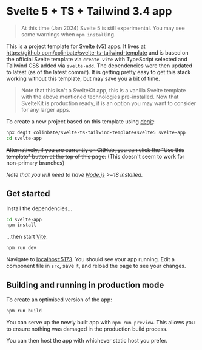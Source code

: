 # Svelte 5 + TS + Tailwind 3.4 app

> At this time (Jan 2024) Svelte 5 is still experimental. You may see some warnings when `npm install`ing.

This is a project template for [Svelte](https://svelte.dev) (v5) apps. It lives at https://github.com/colinbate/svelte-ts-tailwind-template and is based on the official Svelte template via `create-vite` with TypeScript selected and Tailwind CSS added via `svelte-add`. The dependencies were then updated to latest (as of the latest commit). It is getting pretty easy to get this stack working without this template, but may save you a bit of time.

> Note that this isn't a SvelteKit app, this is a vanilla Svelte template with the above mentioned technologies pre-installed. Now that SvelteKit is production ready, it is an option you may want to consider for any larger apps.

To create a new project based on this template using [degit](https://github.com/Rich-Harris/degit):

```bash
npx degit colinbate/svelte-ts-tailwind-template#svelte5 svelte-app
cd svelte-app
```

<del>Alternatively, if you are currently on GitHub, you can click the "Use this template" button at the top of this page.</del> (This doesn't seem to work for non-primary branches)

*Note that you will need to have [Node.js](https://nodejs.org) >=18 installed.*

## Get started

Install the dependencies...

```bash
cd svelte-app
npm install
```

...then start [Vite](https://vitejs.dev/):

```bash
npm run dev
```

Navigate to [localhost:5173](http://localhost:5173). You should see your app running. Edit a component file in `src`, save it, and reload the page to see your changes.

## Building and running in production mode

To create an optimised version of the app:

```bash
npm run build
```

You can serve up the newly built app with `npm run preview`. This allows you to ensure nothing was damaged in the production build process.

You can then host the app with whichever static host you prefer.

